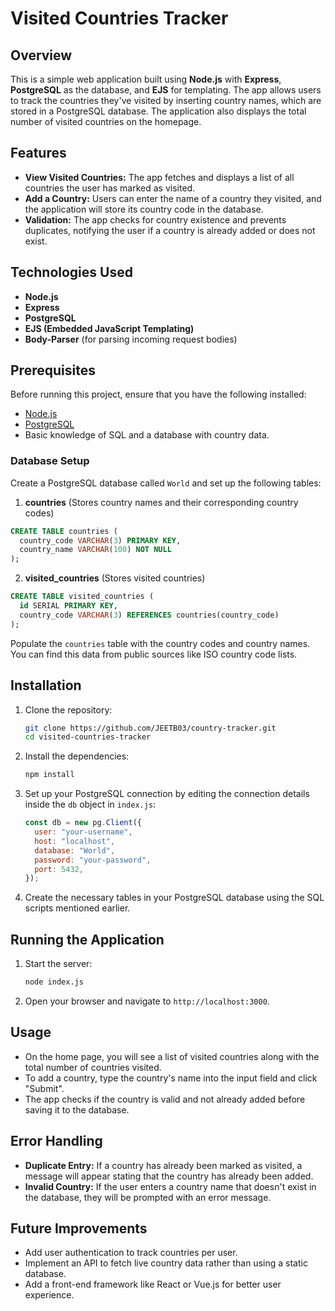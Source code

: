 

# Visited Countries Tracker

## Overview
This is a simple web application built using **Node.js** with **Express**, **PostgreSQL** as the database, and **EJS** for templating. The app allows users to track the countries they've visited by inserting country names, which are stored in a PostgreSQL database. The application also displays the total number of visited countries on the homepage.

## Features
- **View Visited Countries:** The app fetches and displays a list of all countries the user has marked as visited.
- **Add a Country:** Users can enter the name of a country they visited, and the application will store its country code in the database.
- **Validation:** The app checks for country existence and prevents duplicates, notifying the user if a country is already added or does not exist.

## Technologies Used
- **Node.js**
- **Express**
- **PostgreSQL**
- **EJS (Embedded JavaScript Templating)**
- **Body-Parser** (for parsing incoming request bodies)

## Prerequisites
Before running this project, ensure that you have the following installed:
- [Node.js](https://nodejs.org/)
- [PostgreSQL](https://www.postgresql.org/)
- Basic knowledge of SQL and a database with country data.

### Database Setup
Create a PostgreSQL database called `World` and set up the following tables:

1. **countries** (Stores country names and their corresponding country codes)
```sql
CREATE TABLE countries (
  country_code VARCHAR(3) PRIMARY KEY,
  country_name VARCHAR(100) NOT NULL
);
```

2. **visited_countries** (Stores visited countries)
```sql
CREATE TABLE visited_countries (
  id SERIAL PRIMARY KEY,
  country_code VARCHAR(3) REFERENCES countries(country_code)
);
```

Populate the `countries` table with the country codes and country names. You can find this data from public sources like ISO country code lists.

## Installation

1. Clone the repository:
   ```bash
   git clone https://github.com/JEETB03/country-tracker.git
   cd visited-countries-tracker
   ```

2. Install the dependencies:
   ```bash
   npm install
   ```

3. Set up your PostgreSQL connection by editing the connection details inside the `db` object in `index.js`:
   ```javascript
   const db = new pg.Client({
     user: "your-username",
     host: "localhost",
     database: "World",
     password: "your-password",
     port: 5432,
   });
   ```

4. Create the necessary tables in your PostgreSQL database using the SQL scripts mentioned earlier.

## Running the Application

1. Start the server:
   ```bash
   node index.js
   ```

2. Open your browser and navigate to `http://localhost:3000`.

## Usage
- On the home page, you will see a list of visited countries along with the total number of countries visited.
- To add a country, type the country's name into the input field and click "Submit".
- The app checks if the country is valid and not already added before saving it to the database.

## Error Handling
- **Duplicate Entry:** If a country has already been marked as visited, a message will appear stating that the country has already been added.
- **Invalid Country:** If the user enters a country name that doesn't exist in the database, they will be prompted with an error message.

## Future Improvements
- Add user authentication to track countries per user.
- Implement an API to fetch live country data rather than using a static database.
- Add a front-end framework like React or Vue.js for better user experience.

